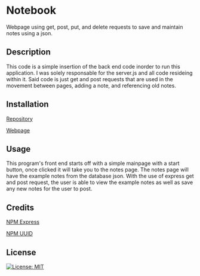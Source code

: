# Notebook
Webpage using get, post, put, and delete requests to save and maintain notes using a  json.

## Description

This code is a simple insertion of the back end code inorder to run this application. I was solely responsable for the server.js and all code resideing within it. Said code is just get and post requests that are used in the movement between pages, adding a note, and referencing old notes.

## Installation

[Repository](https://github.com/B-R-Ls/Notebook)

[Webpage](https://notebook-db-24d46aab8972.herokuapp.com/)

## Usage

This program's front end starts off with a simple mainpage with a start button, once clicked it will take you to the notes page. The notes page will have the example notes from the database json. With the use of express get and post request, the user is able to view the example notes as well as save any new notes for the user to post.

## Credits

[NPM Express](https://www.npmjs.com/package/express)

[NPM UUID](https://www.npmjs.com/package/uuid)

## License

[![License: MIT](https://img.shields.io/badge/License-MIT-yellow.svg)](https://opensource.org/licenses/MIT)